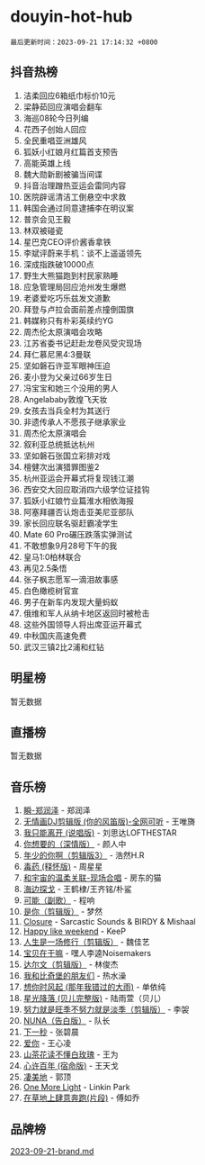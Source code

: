# douyin-hot-hub

`最后更新时间：2023-09-21 17:14:32 +0800`

## 抖音热榜

1. 洁柔回应6箱纸巾标价10元
1. 梁静茹回应演唱会翻车
1. 海巡08轮今日列编
1. 花西子创始人回应
1. 全民重唱亚洲雄风
1. 狐妖小红娘月红篇首支预告
1. 高能英雄上线
1. 魏大勋新剧被骗当间谍
1. 抖音治理蹭热亚运会雷同内容
1. 医院辟谣清洁工倒悬空中求救
1. 韩国会通过同意逮捕李在明议案
1. 普京会见王毅
1. 林双被碰瓷
1. 星巴克CEO评价酱香拿铁
1. 李斌评蔚来手机：谈不上遥遥领先
1. 深成指跌破10000点
1. 野生大熊猫跑到村民家熟睡
1. 应急管理局回应沧州发生爆燃
1. 老婆爱吃巧乐兹发文道歉
1. 拜登与卢拉会面前差点撞倒国旗
1. 韩媒称只有朴彩英续约YG
1. 周杰伦太原演唱会攻略
1. 江苏省委书记赶赴龙卷风受灾现场
1. 拜仁慕尼黑4:3曼联
1. 坚如磐石许亚军眼神压迫
1. 麦小登为父亲过66岁生日
1. 冯宝宝和她三个没用的男人
1. Angelababy敦煌飞天妆
1. 女孩去当兵全村为其送行
1. 非遗传承人不愿孩子继承家业
1. 周杰伦太原演唱会
1. 叙利亚总统抵达杭州
1. 坚如磐石张国立彩排对戏
1. 檀健次出演猎罪图鉴2
1. 杭州亚运会开幕式将复现钱江潮
1. 西安交大回应取消四六级学位证挂钩
1. 狐妖小红娘竹业篇淮水相依海报
1. 阿塞拜疆否认炮击亚美尼亚部队
1. 家长回应联名驱赶霸凌学生
1. Mate 60 Pro碾压跌落实弹测试
1. 不敢想象9月28号下午的我
1. 皇马1:0柏林联合
1. 再见2.5条悟
1. 张子枫志愿军一滴泪故事感
1. 白色橄榄树官宣
1. 男子在新车内发现大量蚂蚁
1. 俄维和军人从纳卡地区返回时被枪击
1. 这些外国领导人将出席亚运开幕式
1. 中秋国庆高速免费
1. 武汉三镇2比2浦和红钻

## 明星榜

暂无数据

## 直播榜

暂无数据

## 音乐榜

1. [瞬-郑润泽](https://sf3-cdn-tos.douyinstatic.com/obj/tos-cn-ve-2774/oYXHIohzvbNAzBhHgyksWpRM4bfkDsBdBDAynw) - 郑润泽
1. [无情画DJ剪辑版 (你的风笛版)-全网可听](https://sf3-cdn-tos.douyinstatic.com/obj/tos-cn-ve-2774/oAjAQCzkfhUUdip24sc3BAIW1NyIMoFNwyMS8h) - 王唯旖
1. [我只能离开 (说唱版)](https://sf3-cdn-tos.douyinstatic.com/obj/tos-cn-ve-2774/oA7eutBAQjZQDuej2bOyxYUvk6PSqnYx8TDgCB) - 刘思达LOFTHESTAR
1. [你想要的（深情版）](https://sf3-cdn-tos.douyinstatic.com/obj/tos-cn-ve-2774/oIMnk8GFpoYUtBP39qsBLeMCDPQxxYcI4gbeZS) - 颜人中
1. [年少的你啊（剪辑版3）](https://sf3-cdn-tos.douyinstatic.com/obj/tos-cn-ve-2774/oo2vDGhzyAtN1QLfh5k1iBIpWAv2NOZQysM5tK) - 浩然H.R
1. [毒药 (释怀版)](https://sf3-cdn-tos.douyinstatic.com/obj/tos-cn-ve-2774/oYILMEAzspdZBIzy4frJNB8ZHPHWAhiwowd4Ad) - 周星星
1. [和宇宙的温柔关联-现场合唱](https://sf3-cdn-tos.douyinstatic.com/obj/tos-cn-ve-2774/o0hONGDYQBgk0e5bqDeQOonVmncA6tC2nBwZLT) - 房东的猫
1. [海边探戈](https://sf6-cdn-tos.douyinstatic.com/obj/tos-cn-ve-2774/os9gE0VQCGqt6VQkZDyBBYvfSDY0QFe3vVmubn) - 王鹤棣/王齐铭/朴鲨
1. [可能（副歌）](https://sf6-cdn-tos.douyinstatic.com/obj/tos-cn-ve-2774/cde1731888894259b333569393c2fb51) - 程响
1. [是你（剪辑版）](https://sf6-cdn-tos.douyinstatic.com/obj/tos-cn-ve-2774/46019dae783c4c969944217fe1cfafc4) - 梦然
1. [Closure](https://sf3-cdn-tos.douyinstatic.com/obj/tos-cn-ve-2774/84f7422b29f94b78a5f3b0386275db35) - Sarcastic Sounds & BIRDY & Mishaal
1. [Happy like weekend](https://sf6-cdn-tos.douyinstatic.com/obj/tos-cn-ve-2774/o0OfAnfYcF4hwK8mwGGQx597Wf1QAOb9KehnDk) - KeeP
1. [人生是一场修行（剪辑版）](https://sf6-cdn-tos.douyinstatic.com/obj/tos-cn-ve-2774/o0sAifg0HRuNkBG4VyVJBzh0UdIWMRjxzm0zhQ) - 魏佳艺
1. [宝贝在干嘛](https://sf6-cdn-tos.douyinstatic.com/obj/tos-cn-ve-2774/okW4hBCfJI5B2ZEgTCtikhMW7IafzNrBQIYkpJ) - 嘿人李逵Noisemakers
1. [达尔文（剪辑版）](https://sf6-cdn-tos.douyinstatic.com/obj/tos-cn-ve-2774/oQuPQQmEgnCeZsgKQ78VBZjNVtegzBGpoSbQPD) - 林俊杰
1. [我和比奇堡的朋友们](https://sf6-cdn-tos.douyinstatic.com/obj/tos-cn-ve-2774/f0505db981ea4a6d91453a15924a82aa) - 热水澡
1. [想你时风起 (那年我错过的大雨)](https://sf6-cdn-tos.douyinstatic.com/obj/tos-cn-ve-2774/ooR7G8ftDMzIgnxa0HbReM4CZ74qknQABLtHB1) - 单依纯
1. [星光降落 (贝儿完整版)](https://sf3-cdn-tos.douyinstatic.com/obj/tos-cn-ve-2774/okwB9hAwyAtsFFkFBzAX1hOOfQuIoMNs0W2Mwr) - 陆雨萱（贝儿）
1. [努力就是旺季不努力就是淡季（剪辑版）](https://sf6-cdn-tos.douyinstatic.com/obj/tos-cn-ve-2774/o4dAb7kbHfZCDv9tePCcuQYnpgyClTtB2Fb7vA) - 李袈
1. [NUNA（告白版）](https://sf3-cdn-tos.douyinstatic.com/obj/tos-cn-ve-2774/a65828cbd8ce41a78a430a58b49f4feb) - 队长
1. [下一秒](https://sf3-cdn-tos.douyinstatic.com/obj/tos-cn-ve-2774/16eedda97153423db2501ff6373be86a) - 张碧晨
1. [爱你](https://sf6-cdn-tos.douyinstatic.com/obj/tos-cn-ve-2774/738d8b240f1e4519b44cf31c84e02e24) - 王心凌
1. [山茶花读不懂白玫瑰](https://sf3-cdn-tos.douyinstatic.com/obj/tos-cn-ve-2774/osfn8B7DktrRHEPJgPCfDbw7QDQEkwC16BxZg9) - 王为
1. [心许百年 (宿命版)](https://sf3-cdn-tos.douyinstatic.com/obj/tos-cn-ve-2774/oM4tBu7QOMCTVT7rK1Pe5NHGFghPMBzykI9ZBf) - 王天戈
1. [凄美地](https://sf6-cdn-tos.douyinstatic.com/obj/tos-cn-ve-2774/oshF4RgFMhmTSa4jCaHNUXI0NetFtBBQBzBZdf) - 郭顶
1. [One More Light](https://sf6-cdn-tos.douyinstatic.com/obj/tos-cn-ve-2774/okIBCInhecoGOE5h6ZvqCBYtfXCIMQEbgkRKgD) - Linkin Park
1. [在草地上肆意奔跑(片段)](https://sf3-cdn-tos.douyinstatic.com/obj/tos-cn-ve-2774/8831d494742f45dabdfa8adb8b817259) - 傅如乔

## 品牌榜

[2023-09-21-brand.md](2023-09-21-brand.md)
